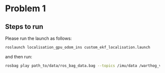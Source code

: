 # Problem 1
 

## Steps to run

Please run the launch as follows:

```bash
roslaunch localisation_gpu_odom_ins custom_ekf_localisation.launch 

```

and then run:

```bash
rosbag play path_to/data/ros_bag_data.bag --topics /imu/data /warthog_velocity_controller/odom /navsat/fix 

```
